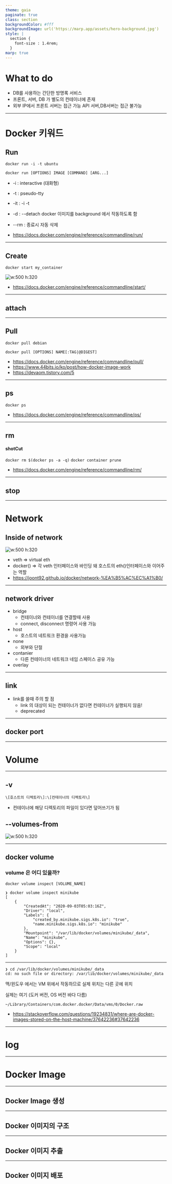 ```yaml
---
theme: gaia
paginate: true
class: section
backgroundColor: #fff
backgroundImage: url('https://marp.app/assets/hero-background.jpg')
style: |
  section {
    font-size : 1.4rem;
  }
marp: true
---
```


# What to do

- DB를 사용하는 간단한 방명록 서비스
- 프론트, 서버, DB 가 별도의 컨테이너에 존재
- 외부 IP에서 프론트 서버는 접근 가능 API 서버,DB서버는 접근 불가능

---

# Docker 키워드

## Run

```
docker run -i -t ubuntu
```

`docker run [OPTIONS] IMAGE [COMMAND] [ARG...]`

- -i : interactive (대화형)
- -t : pseudo-tty
- -it : -i -t
- -d : --detach docker 이미지를 background 에서 작동하도록 함
- --rm : 종료시 자동 삭제

- https://docs.docker.com/engine/reference/commandline/run/

---

## Create

```
docker start my_container
```

![w:500 h:320](../image/runVSstart.jpeg)

- https://docs.docker.com/engine/reference/commandline/start/

---

## attach

---

## Pull

```
docker pull debian
```

`docker pull [OPTIONS] NAME[:TAG|@DIGEST]`

- https://docs.docker.com/engine/reference/commandline/pull/
- https://www.44bits.io/ko/post/how-docker-image-work
- https://devaom.tistory.com/5

---

## ps

```
docker ps
```

- https://docs.docker.com/engine/reference/commandline/ps/

---

## rm

#### shotCut

`docker rm $(docker ps -a -q)`
`docker container prune`

- https://docs.docker.com/engine/reference/commandline/rm/

---

## stop

---

# Network

## Inside of network

![w:500 h:320](../image/docker-network.png)

- veth => virtual eth
- docker() => 각 veth 인터페이스와 바인딩 돼 호스트의 eth()인터페이스와 이어주는 역할
- https://joont92.github.io/docker/network-%EA%B5%AC%EC%A1%B0/

---

## network driver

- bridge
  - 컨테이너와 컨테이너를 연결할때 사용
  - connect, disconnect 명령어 사용 가능
- host
  - 호스트의 네트워크 환경을 사용가능
- none
  - 외부와 단절
- contanier
  - 다른 컨테이너의 네트워크 네임 스페이스 공유 가능
- overlay

---

## link

- link를 쓸때 주의 할 점
  - link 의 대상이 되는 컨테이너가 없다면 컨테이너가 실행되지 않음!
  - deprecated

---

## docker port

---

# Volume

---

## -v

```
\[호스트의 디렉토리\]:\[컨테이너의 디렉토리\]
```

- 컨테이너에 해당 디렉토리의 파일이 있다면 덮어쓰기가 됨

## --volumes-from

![w:500 h:320](../image/--volumes-from.png)

---

## docker volume

### volume 은 어디 있을까?

```
docker volume inspect [VOLUME_NAME]
```

```
❯ docker volume inspect minikube
[
    {
        "CreatedAt": "2020-09-03T05:03:16Z",
        "Driver": "local",
        "Labels": {
            "created_by.minikube.sigs.k8s.io": "true",
            "name.minikube.sigs.k8s.io": "minikube"
        },
        "Mountpoint": "/var/lib/docker/volumes/minikube/_data",
        "Name": "minikube",
        "Options": {},
        "Scope": "local"
    }
]
```

---

```
❯ cd /var/lib/docker/volumes/minikube/_data
cd: no such file or directory: /var/lib/docker/volumes/minikube/_data
```

맥/윈도우 에서는 VM 위에서 작동하므로 실제 위치는 다른 곳에 위치

실제는 여기 (도커 버전, OS 버전 바다 다름)

```
~/Library/Containers/com.docker.docker/Data/vms/0/Docker.raw
```

- https://stackoverflow.com/questions/19234831/where-are-docker-images-stored-on-the-host-machine/37642236#37642236

---

# log

---

# Docker Image

---

## Docker Image 생성

---

## Docker 이미지의 구조

---

## Docker 이미지 추출

---

## Docker 이미지 배포
